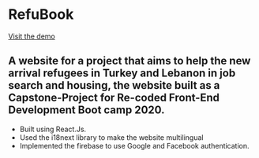 # RefuBook
[Visit the demo](https://refubook.netlify.app/)
## A website for a project that aims to help the new arrival refugees in Turkey and Lebanon in job search and housing, the website built as a Capstone-Project for Re-coded Front-End Development Boot camp 2020.
+ Built using React.Js.
+ Used the i18next library to make the website multilingual 
+ Implemented the firebase to use Google and Facebook authentication.
